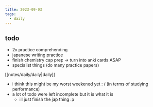 ```yaml
---
title: 2023-09-03
tags:
  - daily
---
```


## todo
- 2x practice comprehending
- japanese writing practice
- finish chemistry cap prep -> turn into anki cards ASAP
- specialist things (do many practice papers)

[[notes/daily/daily|daily]]

- i think this might be my worst weekened yet : / (in terms of studying performance)
- a lot of todo were left incomplete but it is what it is
	- ill just finish the jap thing :p